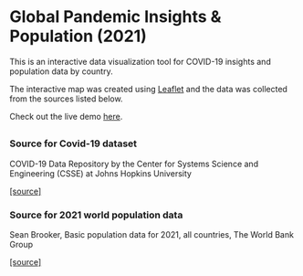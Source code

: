 # Global Pandemic Insights & Population (2021)

This is an interactive data visualization tool for COVID-19 insights and population data by country.

The interactive map was created using [Leaflet](https://Leafletjs.com/) and the data was collected from the sources listed below.

Check out the live demo [here](https://aguizaro.github.io/MapDataVisualizer/).

##

### Source for Covid-19 dataset

COVID-19 Data Repository by the Center for Systems Science and Engineering (CSSE) at Johns Hopkins University 

[[source]](https://github.com/CSSEGISandData/COVID-19)

### Source for 2021 world population data

Sean Brooker, Basic population data for 2021, all countries, The World Bank Group

[[source]](https://databank.worldbank.org/embed/2021-Population-Data/id/67b1e32b)
